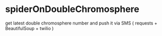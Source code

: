 # spiderOnDoubleChromosphere
get latest double chromosphere number and push it via SMS ( requests + BeautifulSoup + twilio )
